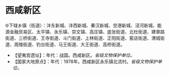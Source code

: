 # 西咸新区
🌐下辖乡镇（街道）：沣东新城、沣西新城、秦汉新城、空港新城、泾河新城、能源金融贸易区、太平镇、永乐镇、崇文镇、高庄镇、底张街道、北杜街道、建章路街道、三桥街道、王寺街道、斗门街道、上林街道、正阳街道、窑店街道、渭城街道、周陵街道、钓台街道、马王街道、大王街道、高桥街道。  
  
* 【望夷宫遗址】：年代：战国。西咸新区。*省级文物保护单位。*  
* 【国家大地原点】：年代：1978年。西咸新区永乐镇北流村。*省级文物保护单位。*    